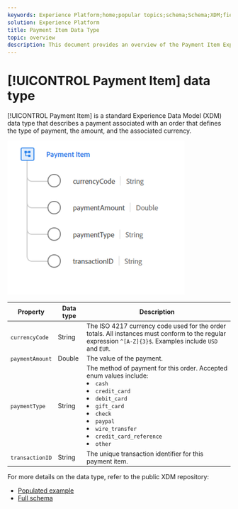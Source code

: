 ```yaml
---
keywords: Experience Platform;home;popular topics;schema;Schema;XDM;fields;schemas;Schemas;payment item;datatype;data-type;data type;
solution: Experience Platform
title: Payment Item Data Type
topic: overview
description: This document provides an overview of the Payment Item Experience Data Model (XDM) data type.
---
```


# [!UICONTROL Payment Item] data type

[!UICONTROL Payment Item] is a standard Experience Data Model (XDM) data type that describes a payment associated with an order that defines the type of payment, the amount, and the associated currency.

<img src='../images/data-types/payment-item.PNG' width=400 /><br />

| Property | Data type | Description |
| --- | --- | --- |
| `currencyCode` | String | The ISO 4217 currency code used for the order totals. All instances must conform to the regular expression `^[A-Z]{3}$`. Examples include `USD` and `EUR`. |
| `paymentAmount` | Double | The value of the payment. |
| `paymentType` | String | The method of payment for this order. Accepted enum values include: <li> `cash` </li> <li> `credit_card` </li> <li> `debit_card` </li> <li> `gift_card` </li> <li> `check` </li> <li> `paypal` </li> <li> `wire_transfer` </li> <li> `credit_card_reference` </li> <li> `other` </li> |
| `transactionID` | String | The unique transaction identifier for this payment item. |

For more details on the data type, refer to the public XDM repository:

* [Populated example](https://github.com/adobe/xdm/blob/master/components/datatypes/data/paymentitem.example.1.json)
* [Full schema](https://github.com/adobe/xdm/blob/master/components/datatypes/data/paymentitem.schema.json)